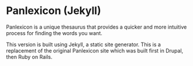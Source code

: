 # Panlexicon (Jekyll)

Panlexicon is a unique thesaurus that provides a quicker and more intuitive process for finding the words you want.

This version is built using Jekyll, a static site generator. This is a replacement of the original Panlexicon site which was built first in Drupal, then Ruby on Rails. 
